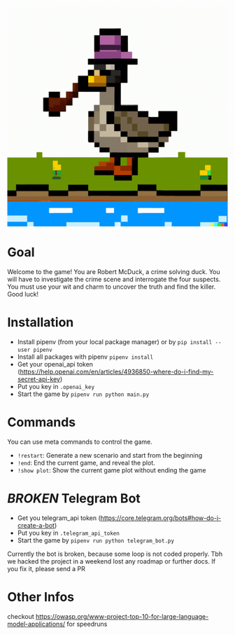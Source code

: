 ![](assets/detective_duck.png)

# Goal
Welcome to the game! You are Robert McDuck, a crime solving duck.
You will have to investigate the crime scene and interrogate the four suspects.
You must use your wit and charm to uncover the truth and find the killer. Good luck!

# Installation
- Install pipenv (from your local package manager) or by `pip install --user pipenv`
- Install all packages with pipenv `pipenv install`
- Get your openai_api token (https://help.openai.com/en/articles/4936850-where-do-i-find-my-secret-api-key)
- Put you key in `.openai_key`
- Start the game by `pipenv run python main.py`

# Commands
You can use meta commands to control the game.
- `!restart`: Generate a new scenario and start from the beginning
- `!end`: End the current game, and reveal the plot.
- `!show plot`: Show the current game plot without ending the game

# *BROKEN* Telegram Bot
- Get you telegram_api token (https://core.telegram.org/bots#how-do-i-create-a-bot)
- Put you key in `.telegram_api_token`
- Start the game by `pipenv run python telegram_bot.py`

Currently the bot is broken, because some loop is not coded properly.
Tbh we hacked the project in a weekend lost any roadmap or further docs.
If you fix it, please send a PR

# Other Infos
checkout https://owasp.org/www-project-top-10-for-large-language-model-applications/ for speedruns
